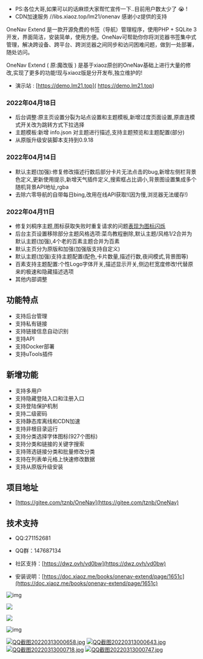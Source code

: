 * PS:各位大哥,如果可以的话麻烦大家帮忙宣传一下..目前用户数太少了 :sob: !
* CDN加速服务 //libs.xiaoz.top/lm21/onenav 感谢小z提供的支持

OneNav Extend 是一款开源免费的书签（导航）管理程序，使用PHP + SQLite 3开发，界面简洁，安装简单，使用方便。OneNav可帮助你你将浏览器书签集中式管理，解决跨设备、跨平台、跨浏览器之间同步和访问困难问题，做到一处部署，随处访问。

OneNav Extend ( 原:魔改版 ) 是基于xiaoz原创的OneNav基础上进行大量的修改,实现了更多的功能!现与xiaoz版是分开发布,独立维护的!

- 演示站 : [https://demo.lm21.top]( https://demo.lm21.top) 
### 2022年04月18日
- 后台调整:原主页设置分裂为站点设置和主题模板,新增过度页面设置,原直连模式开关改为跳转方式下拉选择
- 主题模板:新增 info.json 对主题进行描述,支持主题预览和主题配置(部分)
- 从原版升级安装脚本支持到0.9.18
### 2022年04月14日
- 默认主题(加强):修复修改描述行数后部分卡片无法点击的bug,新增左侧栏背景色定义,更新使用提示,新增天气插件定义,搜索框占比调小,背景图设置集成多个随机背景API地址,rgba
- 去除六零导航的自带每日bing,改用在线API获取!(因为慢,浏览器无法缓存!)
### 2022年04月11日
- 修复刘桐序主题,图标获取失败时重复请求的问题[表现为图标闪烁](#羽峰)
- 后台主页设置移除部分主题风格选项:菜鸟教程删除,默认主题/风格1/2合并为默认主题(加强),4个老的百素主题合并为百素
- 默认主页分为原版和加强(加强版支持自定义)
- 默认主题(加强)支持主题配置(配色,卡片数量,描述行数,夜间模式,背景图等)
- 百素支持主题配置:个性Logo字体开关,描述显示开关,侧边栏宽度修改!代替原来的极速和隐藏描述选项
- 其他内部调整

## 功能特点

- 支持后台管理
- 支持私有链接
- 支持链接信息自动识别
- 支持API
- 支持Docker部署
- 支持uTools插件 

## 新增功能
- 支持多用户
- 支持隐藏登陆入口和注册入口
- 支持登陆保护机制
- 支持二级密码
- 支持静态库离线和CDN加速
- 支持非根目录运行
- 支持分类选择字体图标(927个图标)
- 支持分类和链接的关键字搜索
- 支持筛选链接分类和批量修改分类
- 支持在列表单元格上快速修改数据
- 支持从原版升级安装

## 项目地址

- [https://gitee.com/tznb/OneNav](https://gitee.com/tznb/OneNav)

## 技术支持

- QQ:271152681

- QQ群：147687134

- 社区支持：[https://dwz.ovh/vd0bw](https://dwz.ovh/vd0bw)

- 安装说明：[https://doc.xiaoz.me/books/onenav-extend/page/1651c](https://doc.xiaoz.me/books/onenav-extend/page/1651c)

![img](https://doc.xiaoz.me/yuque/0/2021/png/192152/1617787025352-bb6e63df-e843-49d4-84e1-680c604f10dc.png)

![](https://img.rss.ink/imgs/2022/03/cba9f1946776a8f0.png)

![](https://img.rss.ink/imgs/2022/03/42ed3ef2c4a50f6d.png)

![img](https://doc.xiaoz.me/yuque/0/2020/png/192152/1608005352818-4105b24b-e650-42a7-9b20-f35ffa023504.png)

[![QQ截图20220313000658.jpg](https://doc.xiaoz.me/uploads/images/gallery/2022-03/scaled-1680-/qq20220313000658.jpg)](https://doc.xiaoz.me/uploads/images/gallery/2022-03/qq20220313000658.jpg)
[![QQ截图20220313000643.jpg](https://doc.xiaoz.me/uploads/images/gallery/2022-03/scaled-1680-/qq20220313000643.jpg)](https://doc.xiaoz.me/uploads/images/gallery/2022-03/qq20220313000643.jpg)
[![QQ截图20220313000718.jpg](https://doc.xiaoz.me/uploads/images/gallery/2022-03/scaled-1680-/qq20220313000718.jpg)](https://doc.xiaoz.me/uploads/images/gallery/2022-03/qq20220313000718.jpg)
[![QQ截图20220313000747.jpg](https://doc.xiaoz.me/uploads/images/gallery/2022-03/scaled-1680-/qq20220313000747.jpg)](https://doc.xiaoz.me/uploads/images/gallery/2022-03/qq20220313000747.jpg)